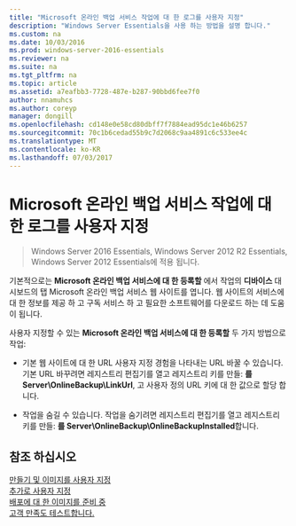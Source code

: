 ```yaml
---
title: "Microsoft 온라인 백업 서비스 작업에 대 한 로그를 사용자 지정"
description: "Windows Server Essentials을 사용 하는 방법을 설명 합니다."
ms.custom: na
ms.date: 10/03/2016
ms.prod: windows-server-2016-essentials
ms.reviewer: na
ms.suite: na
ms.tgt_pltfrm: na
ms.topic: article
ms.assetid: a7eafbb3-7728-487e-b287-90bbd6fee7f0
author: nnamuhcs
ms.author: coreyp
manager: dongill
ms.openlocfilehash: cd148e0e58cd80dbff7f7884ead95dc1e46b6257
ms.sourcegitcommit: 70c1b6cedad55b9c7d2068c9aa4891c6c533ee4c
ms.translationtype: MT
ms.contentlocale: ko-KR
ms.lasthandoff: 07/03/2017
---
```

# <a name="customize-sign-up-for-microsoft-online-backup-service-task"></a>Microsoft 온라인 백업 서비스 작업에 대 한 로그를 사용자 지정

>Windows Server 2016 Essentials, Windows Server 2012 R2 Essentials, Windows Server 2012 Essentials에 적용 됩니다.

기본적으로는 **Microsoft 온라인 백업 서비스에 대 한 등록할** 에서 작업의 **디바이스** 대시보드의 탭 Microsoft 온라인 백업 서비스 웹 사이트를 엽니다. 웹 사이트의 서비스에 대 한 정보를 제공 하 고 구독 서비스 하 고 필요한 소프트웨어를 다운로드 하는 데 도움이 됩니다.  
  
 사용자 지정할 수 있는 **Microsoft 온라인 백업 서비스에 대 한 등록할** 두 가지 방법으로 작업:  
  
-   기본 웹 사이트에 대 한 URL 사용자 지정 경험을 나타내는 URL 바꿀 수 있습니다. 기본 URL 바꾸려면 레지스트리 편집기를 열고 레지스트리 키를 만들: **를 Server\OnlineBackup\LinkUrl**, 고 사용자 정의 URL 키에 대 한 값으로 할당 합니다.  
  
-   작업을 숨길 수 있습니다. 작업을 숨기려면 레지스트리 편집기를 열고 레지스트리 키를 만들: **를 Server\OnlineBackup\OnlineBackupInstalled**합니다.  
  
## <a name="see-also"></a>참조 하십시오  
 [만들기 및 이미지를 사용자 지정](Creating-and-Customizing-the-Image.md)   
 [추가로 사용자 지정](Additional-Customizations.md)   
 [배포에 대 한 이미지를 준비 중](Preparing-the-Image-for-Deployment.md)   
 [고객 만족도 테스트합니다.](Testing-the-Customer-Experience.md)